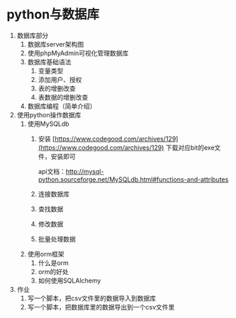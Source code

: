 # python与数据库

1. 数据库部分
    1. 数据库server架构图
    2. 使用phpMyAdmin可视化管理数据库
    3. 数据库基础语法
        1. 变量类型
        2. 添加用户、授权
        3. 表的增删改查
        4. 表数据的增删改查
    4. 数据库编程（简单介绍）
2. 使用python操作数据库
    1. 使用MySQLdb
        1. 安装 [https://www.codegood.com/archives/129](https://www.codegood.com/archives/129) 下载对应bit的exe文件，安装即可

            api文档：http://mysql-python.sourceforge.net/MySQLdb.html#functions-and-attributes
        1. 连接数据库
        2. 查找数据
        3. 修改数据
        4. 批量处理数据
    2. 使用orm框架
        1. 什么是orm
        2. orm的好处
        3. 如何使用SQLAlchemy
3. 作业
    1. 写一个脚本，把csv文件里的数据导入到数据库
    2. 写一个脚本，把数据库里的数据导出到一个csv文件里